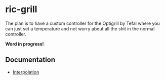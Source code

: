 # ric-grill

The plan is to have a custom controller for the Optigrill by Tefal where you can just set a temperature and not worry about all the shit in the normal controller.

**Word in progress!**

## Documentation

- [Interpolation](docs/Interpolation.pdf)
